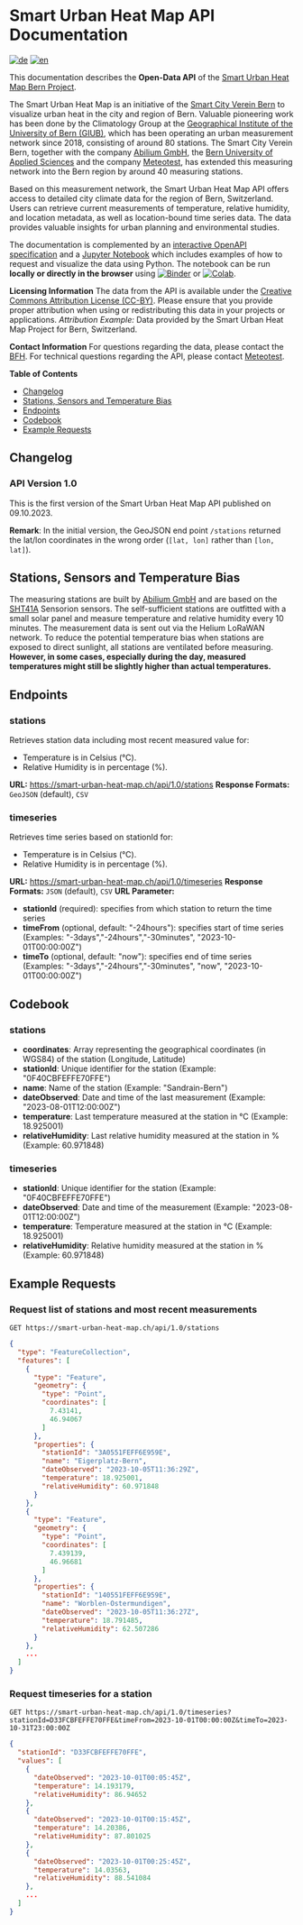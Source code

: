 # Smart Urban Heat Map API Documentation <!-- omit in toc -->

[![de](https://img.shields.io/badge/lang-de-green.svg)](de)
[![en](https://img.shields.io/badge/lang-en-red.svg)](./)


This documentation describes the **Open-Data API** of the [Smart Urban Heat Map Bern Project](https://smart-urban-heat-map.ch).

The Smart Urban Heat Map is an initiative of the [Smart City Verein Bern](https://www.smartcity-bern.ch/) to visualize urban heat in the city and region of Bern. Valuable pioneering work has been done by the Climatology Group at the [Geographical Institute of the University of Bern (GIUB)](https://www.geography.unibe.ch/index_eng.html), which has been operating an urban measurement network since 2018, consisting of around 80 stations. The Smart City Verein Bern, together with the company [Abilium GmbH](https://www.abilium.io/), the [Bern University of Applied Sciences](https://www.bfh.ch/de/forschung/forschungsbereiche/public-sector-transformation/) and the company [Meteotest](https://meteotest.ch/), has extended this measuring network into the Bern region by around 40 measuring stations.

Based on this measurement network, the Smart Urban Heat Map API offers access to detailed city climate data for the region of Bern, Switzerland. Users can retrieve current measurements of temperature, relative humidity, and location metadata, as well as location-bound time series data. The data provides valuable insights for urban planning and environmental studies.

The documentation is complemented by an [interactive OpenAPI specification](Swagger) and a [Jupyter Notebook](python_examples.ipynb) which includes examples of how to request and visualize the data using Python.
The notebook can be run **locally or directly in the browser** using [![Binder](https://mybinder.org/badge_logo.svg)](https://mybinder.org/v2/gh/meteotest/urban-heat-API-docs/main?labpath=python_examples.ipynb)
or [![Colab](https://colab.research.google.com/assets/colab-badge.svg)](https://colab.research.google.com/github/meteotest/urban-heat-API-docs/blob/main/python_examples.ipynb).

**Licensing Information**
The data from the API is available under the [Creative Commons Attribution License (CC-BY)](https://creativecommons.org/licenses/by/4.0/).
Please ensure that you provide proper attribution when using or redistributing this data in your projects or applications.
*Attribution Example:* Data provided by the Smart Urban Heat Map Project for Bern, Switzerland.

**Contact Information**
For questions regarding the data, please contact the [BFH](mailto:jurek.mueller@bfh.ch).
For technical questions regarding the API, please contact [Meteotest](mailto:office@meteotest.ch).

**Table of Contents**
- [Changelog](#changelog)
- [Stations, Sensors and Temperature Bias](#stations-sensors-and-temperature-bias)
- [Endpoints](#endpoints)
- [Codebook](#codebook)
- [Example Requests](#example-requests)

## Changelog

### API Version 1.0 <!-- omit in toc -->

This is the first version of the Smart Urban Heat Map API published on 09.10.2023.

**Remark**: In the initial version, the GeoJSON end point `/stations` returned the lat/lon coordinates in the wrong order (`[lat, lon]` rather than `[lon, lat]`).

## Stations, Sensors and Temperature Bias
The measuring stations are built by [Abilium GmbH](https://www.abilium.io/) and are based on the [SHT41A](https://www.mouser.ch/datasheet/2/682/Datasheet_SHT4x-3003109.pdf) Sensorion sensors.
The self-sufficient stations are outfitted with a small solar panel and measure temperature and relative humidity every 10 minutes.
The measurement data is sent out via the Helium LoRaWAN network.
To reduce the potential temperature bias when stations are exposed to direct sunlight, all stations are ventilated before measuring.
**However, in some cases, especially during the day, measured temperatures might still be slightly higher than actual temperatures.**

## Endpoints

### stations <!-- omit in toc -->

Retrieves station data including most recent measured value for:

* Temperature is in Celsius (°C).
* Relative Humidity is in percentage (%).

**URL:** https://smart-urban-heat-map.ch/api/1.0/stations
**Response Formats:** `GeoJSON` (default), `CSV`

### timeseries <!-- omit in toc -->
Retrieves time series based on stationId for:
* Temperature is in Celsius (°C).
* Relative Humidity is in percentage (%).

**URL:** https://smart-urban-heat-map.ch/api/1.0/timeseries
**Response Formats:** `JSON` (default), `CSV`
**URL Parameter:**
  * **stationId** (required): specifies from which station to return the time series
  * **timeFrom** (optional, default: "-24hours"): specifies start of time series (Examples: "-3days","-24hours","-30minutes", "2023-10-01T00:00:00Z")
  * **timeTo** (optional, default: "now"): specifies end of time series (Examples: "-3days","-24hours","-30minutes", "now", "2023-10-01T00:00:00Z")

## Codebook

### stations <!-- omit in toc -->

- **coordinates**: Array representing the geographical coordinates (in WGS84) of the station (Longitude, Latitude)
- **stationId**: Unique identifier for the station (Example: "0F40CBFEFFE70FFE")
- **name**: Name of the station (Example: "Sandrain-Bern")
- **dateObserved**: Date and time of the last measurement (Example: "2023-08-01T12:00:00Z")
- **temperature**: Last temperature measured at the station in °C (Example: 18.925001)
- **relativeHumidity**: Last relative humidity measured at the station in % (Example: 60.971848)

### timeseries <!-- omit in toc -->

- **stationId**: Unique identifier for the station (Example: "0F40CBFEFFE70FFE")
- **dateObserved**: Date and time of the measurement (Example: "2023-08-01T12:00:00Z")
- **temperature**: Temperature measured at the station in °C (Example: 18.925001)
- **relativeHumidity**: Relative humidity measured at the station in % (Example: 60.971848)

## Example Requests

### Request list of stations and most recent measurements  <!-- omit in toc -->
`GET https://smart-urban-heat-map.ch/api/1.0/stations`

```json
{
  "type": "FeatureCollection",
  "features": [
    {
      "type": "Feature",
      "geometry": {
        "type": "Point",
        "coordinates": [
          7.43141,
          46.94067
        ]
      },
      "properties": {
        "stationId": "3A0551FEFF6E959E",
        "name": "Eigerplatz-Bern",
        "dateObserved": "2023-10-05T11:36:29Z",
        "temperature": 18.925001,
        "relativeHumidity": 60.971848
      }
    },
    {
      "type": "Feature",
      "geometry": {
        "type": "Point",
        "coordinates": [
          7.439139,
          46.96681
        ]
      },
      "properties": {
        "stationId": "140551FEFF6E959E",
        "name": "Worblen-Ostermundigen",
        "dateObserved": "2023-10-05T11:36:27Z",
        "temperature": 18.791485,
        "relativeHumidity": 62.507286
      }
    },
    ...
  ]
}
```

### Request timeseries for a station  <!-- omit in toc -->

`GET https://smart-urban-heat-map.ch/api/1.0/timeseries?stationId=D33FCBFEFFE70FFE&timeFrom=2023-10-01T00:00:00Z&timeTo=2023-10-31T23:00:00Z`

```json
{
  "stationId": "D33FCBFEFFE70FFE",
  "values": [
    {
      "dateObserved": "2023-10-01T00:05:45Z",
      "temperature": 14.193179,
      "relativeHumidity": 86.94652
    },
    {
      "dateObserved": "2023-10-01T00:15:45Z",
      "temperature": 14.20386,
      "relativeHumidity": 87.801025
    },
    {
      "dateObserved": "2023-10-01T00:25:45Z",
      "temperature": 14.03563,
      "relativeHumidity": 88.541084
    },
    ...
  ]
}
```